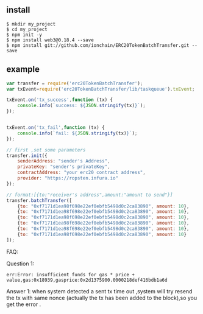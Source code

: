 
## install

```shell
$ mkdir my_project
$ cd my_project
$ npm init -y
$ npm install web3@0.18.4 --save
$ npm install git://github.com/ionchain/ERC20TokenBatchTransfer.git --save
```

## example

```javascript
var transfer = require('erc20TokenBatchTransfer');
var txEvent=require('erc20TokenBatchTransfer/lib/taskqueue').txEvent;

txEvent.on('tx_success',function (tx) {
    console.info(`success: ${JSON.stringify(tx)}`);
});


txEvent.on('tx_fail',function (tx) {
    console.info(`fail: ${JSON.stringify(tx)}`);
});

// first ,set some parameters
transfer.init({
    senderAddress: "sender's Address",
    privateKey: "sender's privateKey",
    contractAddress: "your erc20 contract address",
    provider: "https://ropsten.infura.io"
});

// format:[{to:"receiver's address",amount:"amount to send"}]
transfer.batchTransfer([
    {to: "0xf7171d1ea98f698e22ef0ebfb5498d0c2ca83890", amount: 10},
    {to: "0xf7171d1ea98f698e22ef0ebfb5498d0c2ca83890", amount: 10},
    {to: "0xf7171d1ea98f698e22ef0ebfb5498d0c2ca83890", amount: 10},
    {to: "0xf7171d1ea98f698e22ef0ebfb5498d0c2ca83890", amount: 10},
    {to: "0xf7171d1ea98f698e22ef0ebfb5498d0c2ca83890", amount: 10},
    {to: "0xf7171d1ea98f698e22ef0ebfb5498d0c2ca83890", amount: 10}
]);
```

FAQ:

Question 1:
```
err:Error: insufficient funds for gas * price + value,gas:0x18939,gasprice:0x2d1375900.0000218def416bdb1a6d

```
Answer 1:
when system detected a sent tx time out ,system will try resend the tx with same nonce
(actually the tx has been added to the block),so you get the error .
